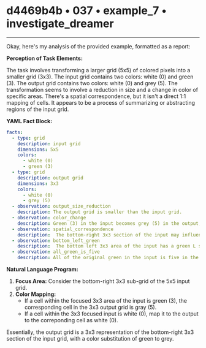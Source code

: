 # d4469b4b • 037 • example_7 • investigate_dreamer

---
Okay, here's my analysis of the provided example, formatted as a report:

**Perception of Task Elements:**

The task involves transforming a larger grid (5x5) of colored pixels into a smaller grid (3x3). The input grid contains two colors: white (0) and green (3). The output grid contains two colors: white (0) and grey (5). The transformation seems to involve a reduction in size and a change in color of specific areas. There's a spatial correspondence, but it isn't a direct 1:1 mapping of cells. It appears to be a process of summarizing or abstracting regions of the input grid.

**YAML Fact Block:**



```yaml
facts:
  - type: grid
    description: input grid
    dimensions: 5x5
    colors:
      - white (0)
      - green (3)
  - type: grid
    description: output grid
    dimensions: 3x3
    colors:
      - white (0)
      - grey (5)
  - observation: output_size_reduction
    description: The output grid is smaller than the input grid.
  - observation: color_change
    description: Green (3) in the input becomes grey (5) in the output, white remains white.
  - observation: spatial_correspondence
    description:  The bottom-right 3x3 section of the input may influence the output, though direct mapping requires checking. Green regions influence output.
  - observation: bottom_left_green
    description:  The bottom left 3x3 area of the input has a green L shape
  - observation: all_green_is_five
    description: All of the original green in the input is five in the output

```



**Natural Language Program:**

1.  **Focus Area:** Consider the bottom-right 3x3 sub-grid of the 5x5 input grid.
2.  **Color Mapping:**
    *   If a cell within the focused 3x3 area of the input is green (3), the corresponding cell in the 3x3 output grid is gray (5).
    *   If a cell within the 3x3 focused input is white (0), map it to the output to the correponding cell as white (0).

Essentially, the output grid is a 3x3 representation of the bottom-right 3x3 section of the input grid, with a color substitution of green to grey.

